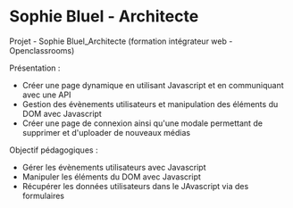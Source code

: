 # Sophie Bluel - Architecte

Projet - Sophie Bluel_Architecte (formation intégrateur web - Openclassrooms)

Présentation :

- Créer une page dynamique en utilisant Javascript et en communiquant avec une API
- Gestion des évènements utilisateurs et manipulation des éléments du DOM avec Javascript
- Créer une page de connexion ainsi qu'une modale permettant de supprimer et d'uploader de nouveaux médias



Objectif pédagogiques :
- Gérer les évènements utilisateurs avec Javascript
- Manipuler les éléments du DOM avec Javascript
- Récupérer les données utilisateurs dans le JAvascript via des formulaires
